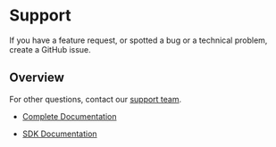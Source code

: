 # Support

If you have a feature request, or spotted a bug or a technical problem, create a GitHub issue.

## Overview

For other questions, contact our [support team](https://support.adyen.com/hc/en-us/requests/new?ticket_form_id=360000705420).

- [Complete Documentation](https://docs.adyen.com/developers/checkout/ios)

- [SDK Documentation](<doc:Adyen>)

